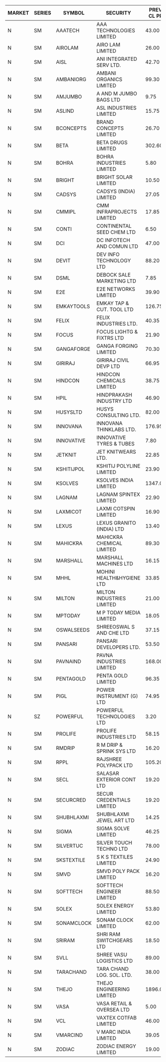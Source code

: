 


| MARKET | SERIES | SYMBOL | SECURITY | PREV CL PR | OPEN PRICE | HIGH PRICE | LOW PRICE | CLOSE PRICE | NET TRDVAL | NET TRDQTY | CORP IND | HI 52 WK | LO 52 WK |
| ----- | ----- | ----- | ----- | ----- | ----- | ----- | ----- | ----- | ----- | ----- | ----- | ----- | ----- |
| N | SM | AAATECH | AAA TECHNOLOGIES LIMITED | 43.00 | 42.55 | 42.55 | 42.55 | 42.55 | 127650.00 | 3000 |  | 51.00 | 42.00 |
| N | SM | AIROLAM | AIRO LAM LIMITED | 26.00 | 26.00 | 26.00 | 26.00 | 26.00 | 78000.00 | 3000 |  | 36.00 | 17.35 |
| N | SM | AISL | ANI INTEGRATED SERV LTD. | 42.70 | 43.75 | 44.70 | 42.55 | 44.60 | 1204920.00 | 27600 |  | 44.70 | 17.45 |
| N | SM | AMBANIORG | AMBANI ORGANICS LIMITED | 99.30 | 94.35 | 94.35 | 94.35 | 94.35 | 377400.00 | 4000 |  | 114.85 | 42.35 |
| N | SM | AMJUMBO | A AND M JUMBO BAGS LTD | 9.75 | 9.30 | 9.30 | 9.30 | 9.30 | 74400.00 | 8000 |  | 14.40 | 6.70 |
| N | SM | ASLIND | ASL INDUSTRIES LIMITED | 15.75 | 15.05 | 15.05 | 15.05 | 15.05 | 60200.00 | 4000 |  | 22.10 | 4.75 |
| N | SM | BCONCEPTS | BRAND CONCEPTS LIMITED | 26.70 | 26.00 | 26.00 | 26.00 | 26.00 | 78000.00 | 3000 |  | 32.05 | 13.70 |
| N | SM | BETA | BETA DRUGS LIMITED | 302.60 | 316.95 | 317.70 | 316.95 | 317.70 | 2285000.00 | 7200 |  | 317.70 | 43.30 |
| N | SM | BOHRA | BOHRA INDUSTRIES LIMITED | 5.80 | 6.05 | 6.05 | 6.05 | 6.05 | 36300.00 | 6000 |  | 6.05 | .95 |
| N | SM | BRIGHT | BRIGHT SOLAR LIMITED | 10.50 | 9.55 | 10.70 | 9.55 | 10.50 | 730050.00 | 72000 |  | 15.55 | 5.25 |
| N | SM | CADSYS | CADSYS (INDIA) LIMITED | 27.05 | 28.00 | 28.40 | 28.00 | 28.40 | 112800.00 | 4000 |  | 30.00 | 17.90 |
| N | SM | CMMIPL | CMM INFRAPROJECTS LIMITED | 17.85 | 17.85 | 17.85 | 17.00 | 17.00 | 208950.00 | 12000 |  | 19.65 | 2.25 |
| N | SM | CONTI | CONTINENTAL SEED CHEM LTD | 6.50 | 6.20 | 6.20 | 6.20 | 6.20 | 41329.20 | 6666 |  | 14.60 | 5.20 |
| N | SM | DCI | DC INFOTECH AND COMUN LTD | 47.00 | 47.40 | 47.40 | 47.40 | 47.40 | 1137600.00 | 24000 |  | 47.70 | 40.00 |
| N | SM | DEVIT | DEV INFO TECHNOLOGY LTD | 88.20 | 93.95 | 93.95 | 93.95 | 93.95 | 140925.00 | 1500 |  | 139.55 | 57.00 |
| N | SM | DSML | DEBOCK SALE MARKETING LTD | 7.85 | 7.50 | 7.50 | 7.50 | 7.50 | 45000.00 | 6000 |  | 21.95 | 3.50 |
| N | SM | E2E | E2E NETWORKS LIMITED | 39.90 | 41.00 | 41.00 | 38.05 | 39.35 | 1054100.00 | 26000 |  | 61.30 | 15.55 |
| N | SM | EMKAYTOOLS | EMKAY TAP & CUT. TOOL LTD | 126.75 | 133.05 | 133.05 | 133.05 | 133.05 | 79830.00 | 600 |  | 133.05 | 58.65 |
| N | SM | FELIX | FELIX INDUSTRIES LTD. | 40.35 | 41.95 | 41.95 | 41.95 | 41.95 | 671200.00 | 16000 |  | 51.25 | 10.80 |
| N | SM | FOCUS | FOCUS LIGHTG & FIXTRS LTD | 21.90 | 22.95 | 22.95 | 22.95 | 22.95 | 68850.00 | 3000 |  | 25.45 | 15.60 |
| N | SM | GANGAFORGE | GANGA FORGING LIMITED | 70.30 | 71.00 | 71.25 | 71.00 | 71.10 | 1706800.00 | 24000 |  | 71.25 | 9.50 |
| N | SM | GIRIRAJ | GIRIRAJ CIVIL DEVP LTD | 66.95 | 63.65 | 68.00 | 63.65 | 66.20 | 620280.00 | 9600 |  | 93.50 | 46.50 |
| N | SM | HINDCON | HINDCON CHEMICALS LIMITED | 38.75 | 37.50 | 37.50 | 35.50 | 35.70 | 2175600.00 | 60000 |  | 42.95 | 8.25 |
| N | SM | HPIL | HINDPRAKASH INDUSTRY LTD | 46.90 | 48.00 | 48.00 | 48.00 | 48.00 | 864000.00 | 18000 |  | 48.00 | 41.50 |
| N | SM | HUSYSLTD | HUSYS CONSULTING LTD. | 82.00 | 82.20 | 82.20 | 82.20 | 82.20 | 164400.00 | 2000 |  | 131.85 | 20.50 |
| N | SM | INNOVANA | INNOVANA THINKLABS LTD. | 176.95 | 181.50 | 181.50 | 181.50 | 181.50 | 181500.00 | 1000 |  | 196.45 | 70.25 |
| N | SM | INNOVATIVE | INNOVATIVE TYRES & TUBES | 7.80 | 8.00 | 8.05 | 8.00 | 8.00 | 48150.00 | 6000 |  | 10.35 | 5.65 |
| N | SM | JETKNIT | JET KNITWEARS LTD. | 22.85 | 23.95 | 23.95 | 23.95 | 23.95 | 35925.00 | 1500 |  | 29.15 | 18.00 |
| N | SM | KSHITIJPOL | KSHITIJ POLYLINE LIMITED | 23.90 | 25.00 | 25.00 | 25.00 | 25.00 | 400000.00 | 16000 |  | 28.25 | 21.00 |
| N | SM | KSOLVES | KSOLVES INDIA LIMITED | 1347.00 | 1409.70 | 1414.35 | 1385.00 | 1414.35 | 17355255.00 | 12300 |  | 1414.35 | 102.05 |
| N | SM | LAGNAM | LAGNAM SPINTEX LIMITED | 22.90 | 23.90 | 24.00 | 23.85 | 24.00 | 359100.00 | 15000 |  | 24.00 | 6.60 |
| N | SM | LAXMICOT | LAXMI COTSPIN LIMITED | 16.90 | 17.70 | 17.70 | 17.70 | 17.70 | 106200.00 | 6000 |  | 17.70 | 7.50 |
| N | SM | LEXUS | LEXUS GRANITO (INDIA) LTD | 13.40 | 12.80 | 12.80 | 12.75 | 12.75 | 63800.00 | 5000 |  | 22.50 | 5.20 |
| N | SM | MAHICKRA | MAHICKRA CHEMICAL LIMITED | 89.30 | 90.45 | 93.00 | 86.40 | 86.45 | 1195425.00 | 13500 |  | 93.00 | 70.00 |
| N | SM | MARSHALL | MARSHALL MACHINES LTD | 16.15 | 15.75 | 16.95 | 15.35 | 15.35 | 190200.00 | 12000 |  | 16.95 | 4.85 |
| N | SM | MHHL | MOHINI HEALTH&HYGIENE LTD | 33.85 | 32.20 | 32.20 | 32.20 | 32.20 | 483000.00 | 15000 |  | 39.50 | 11.80 |
| N | SM | MILTON | MILTON INDUSTRIES LIMITED | 21.00 | 22.05 | 22.05 | 22.05 | 22.05 | 194040.00 | 8800 |  | 27.05 | 7.70 |
| N | SM | MPTODAY | M P TODAY MEDIA LIMITED | 18.05 | 17.15 | 17.50 | 17.15 | 17.50 | 172200.00 | 10000 |  | 23.85 | 9.70 |
| N | SM | OSWALSEEDS | SHREEOSWAL S AND CHE LTD | 37.15 | 39.00 | 39.00 | 39.00 | 39.00 | 312000.00 | 8000 |  | 50.45 | 24.75 |
| N | SM | PANSARI | PANSARI DEVELOPERS LTD. | 53.50 | 52.00 | 52.00 | 52.00 | 52.00 | 1560000.00 | 30000 |  | 54.00 | 21.90 |
| N | SM | PAVNAIND | PAVNA INDUSTRIES LIMITED | 168.00 | 168.00 | 168.45 | 167.00 | 167.00 | 536360.00 | 3200 |  | 172.00 | 165.05 |
| N | SM | PENTAGOLD | PENTA GOLD LIMITED | 96.35 | 91.55 | 91.55 | 91.55 | 91.55 | 1922550.00 | 21000 |  | 115.00 | 15.40 |
| N | SM | PIGL | POWER INSTRUMENT (G) LTD | 74.95 | 78.65 | 78.65 | 78.65 | 78.65 | 943800.00 | 12000 |  | 78.65 | 9.50 |
| N | SZ | POWERFUL | POWERFUL TECHNOLOGIES LTD | 3.20 | 3.35 | 3.35 | 3.35 | 3.35 | 20100.00 | 6000 |  | 7.55 | 1.90 |
| N | SM | PROLIFE | PROLIFE INDUSTRIES LTD | 58.15 | 61.05 | 61.05 | 61.05 | 61.05 | 183150.00 | 3000 |  | 67.90 | 30.50 |
| N | SM | RMDRIP | R M DRIP & SPRINK SYS LTD | 16.20 | 17.00 | 17.00 | 16.00 | 16.55 | 331800.00 | 20000 |  | 63.00 | 15.50 |
| N | SM | RPPL | RAJSHREE POLYPACK LTD | 105.20 | 105.85 | 110.45 | 103.00 | 108.95 | 4362000.00 | 41000 |  | 121.00 | 47.75 |
| N | SM | SECL | SALASAR EXTERIOR CONT LTD | 19.20 | 20.15 | 20.15 | 20.15 | 20.15 | 60450.00 | 3000 |  | 43.00 | 9.90 |
| N | SM | SECURCRED | SECUR CREDENTIALS LIMITED | 19.20 | 20.15 | 20.15 | 20.10 | 20.15 | 169230.00 | 8400 |  | 21.80 | 12.00 |
| N | SM | SHUBHLAXMI | SHUBHLAXMI JEWEL ART LTD | 14.25 | 14.00 | 14.00 | 14.00 | 14.00 | 14000.00 | 1000 |  | 29.90 | 12.05 |
| N | SM | SIGMA | SIGMA SOLVE LIMITED | 46.25 | 49.95 | 55.00 | 49.95 | 50.80 | 776250.00 | 15000 |  | 55.00 | 33.80 |
| N | SM | SILVERTUC | SILVER TOUCH TECHNO LTD | 78.00 | 75.00 | 82.00 | 72.00 | 82.00 | 302100.00 | 4000 |  | 109.00 | 72.00 |
| N | SM | SKSTEXTILE | S K S TEXTILES LIMITED | 24.90 | 25.25 | 25.25 | 25.25 | 25.25 | 50500.00 | 2000 |  | 30.45 | 22.10 |
| N | SM | SMVD | SMVD POLY PACK LIMITED | 16.20 | 15.60 | 15.60 | 15.40 | 15.40 | 123800.00 | 8000 |  | 17.90 | 6.45 |
| N | SM | SOFTTECH | SOFTTECH ENGINEER LIMITED | 88.50 | 88.35 | 92.00 | 88.35 | 91.00 | 869920.00 | 9600 |  | 108.95 | 35.50 |
| N | SM | SOLEX | SOLEX ENERGY LIMITED | 53.80 | 56.40 | 56.45 | 55.50 | 55.50 | 562000.00 | 10000 |  | 59.20 | 20.15 |
| N | SM | SONAMCLOCK | SONAM CLOCK LIMITED | 62.00 | 63.90 | 63.90 | 59.00 | 63.00 | 557700.00 | 9000 |  | 66.00 | 37.50 |
| N | SM | SRIRAM | SHRI RAM SWITCHGEARS LTD | 18.50 | 17.60 | 17.60 | 17.60 | 17.60 | 316800.00 | 18000 |  | 18.50 | 11.20 |
| N | SM | SVLL | SHREE VASU LOGISTICS LTD | 89.00 | 86.00 | 86.00 | 85.00 | 86.00 | 257000.00 | 3000 |  | 104.00 | 76.40 |
| N | SM | TARACHAND | TARA CHAND LOG. SOL. LTD. | 38.00 | 37.50 | 37.50 | 37.50 | 37.50 | 75000.00 | 2000 |  | 42.85 | 26.00 |
| N | SM | THEJO | THEJO ENGINEERING LIMITED | 1896.00 | 1870.00 | 2025.00 | 1870.00 | 2004.70 | 3574490.00 | 1800 |  | 2255.00 | 437.45 |
| N | SM | VASA | VASA RETAIL & OVERSEA LTD | 5.00 | 5.05 | 5.05 | 5.05 | 5.05 | 20200.00 | 4000 |  | 7.55 | 4.95 |
| N | SM | VCL | VAXTEX COTFAB LIMITED | 46.00 | 46.50 | 46.70 | 46.50 | 46.70 | 419100.00 | 9000 |  | 46.70 | 17.00 |
| N | SM | VMARCIND | V MARC INDIA LIMITED | 39.05 | 38.10 | 39.80 | 38.10 | 38.65 | 583650.00 | 15000 |  | 45.00 | 38.00 |
| N | SM | ZODIAC | ZODIAC ENERGY LIMITED | 19.00 | 18.90 | 18.90 | 18.90 | 18.90 | 75600.00 | 4000 |  | 23.75 | 11.50 |




